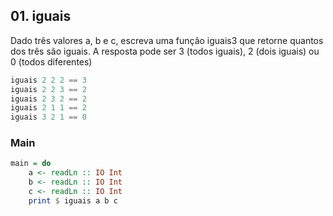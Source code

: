 ## 01. iguais

Dado três valores a, b e c, escreva uma função iguais3 que retorne quantos dos três são iguais. A resposta pode ser 3 (todos iguais), 2 (dois iguais) ou 0 (todos diferentes)

```hs
iguais 2 2 2 == 3
iguais 2 2 3 == 2
iguais 2 3 2 == 2
iguais 2 1 1 == 2
iguais 3 2 1 == 0
```


<!--MAIN_BEGIN-->
### Main
```hs
main = do
    a <- readLn :: IO Int
    b <- readLn :: IO Int
    c <- readLn :: IO Int
    print $ iguais a b c

```
<!--MAIN_END-->
